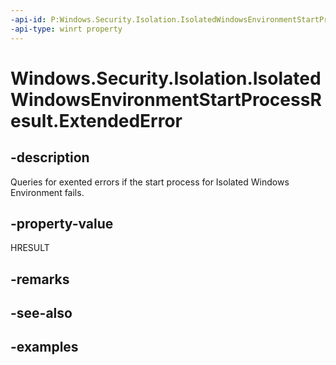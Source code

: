 ```yaml
---
-api-id: P:Windows.Security.Isolation.IsolatedWindowsEnvironmentStartProcessResult.ExtendedError
-api-type: winrt property
---
```


<!-- Property syntax.
public HResult ExtendedError { get; }
-->

# Windows.Security.Isolation.IsolatedWindowsEnvironmentStartProcessResult.ExtendedError

## -description
Queries for exented errors if the start process for Isolated Windows Environment fails.
## -property-value
HRESULT
## -remarks

## -see-also

## -examples

